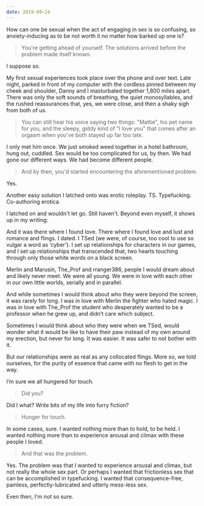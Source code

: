 ```yaml
---
date: 2019-09-24
---
```


How can one be sexual when the act of engaging in sex is so confusing, so anxiety-inducing as to be not worth it no matter how barked up one is?

> You're getting ahead of yourself. The solutions arrived before the problem made itself known.

I suppose so.

My first sexual experiences took place over the phone and over text. Late night, parked in front of my computer with the cordless pinned between my cheek and shoulder, Danny and I masturbated together 1,800 miles apart. There was only the soft sounds of breathing, the quiet monosyllables, and the rushed reassurances that, yes, we were close, and then a shaky sigh from both of us.

> You can still hear his voice saying two things: "Mattie", his pet name for you, and the sleepy, giddy kind of "I love you" that comes after an orgasm when you've both stayed up far too late.

I only met him once. We just smoked weed together in a hotel bathroom, hung out, cuddled. Sex would be too complicated for us, by then. We had gone our different ways. We had become different people.

> And by then, you'd started encountering the aforementioned problem.

Yes.

Another easy solution I latched onto was erotic roleplay. TS. Typefucking. Co-authoring erotica.

I latched on and wouldn't let go. Still haven't. Beyond even myself, it shows up in my writing:

<div class="verse">And it was there where I found love. There where I found love and lust and romance and flings. I dated. I TSed (we were, of course, too cool to use so vulgar a word as ‘cyber’). I set up relationships for characters in our games, and I set up relationships that transcended that, two hearts touching through only those white words on a black screen.

Merlin and Marusin, The_Prof and rranger386, people I would dream about and likely never meet. We were all young. We were in love with each other in our own little worlds, serially and in parallel.

And while sometimes I would think about who they were beyond the screen, it was rarely for long. I was in love with Merlin the fighter who hated magic. I was in love with The_Prof the student who desperately wanted to be a professor when he grew up, and didn’t care which subject.

Sometimes I would think about who they were when we TSed, would wonder what it would be like to have their paw instead of my own around my erection, but never for long. It was easier. It was safer to not bother with it.

But our relationships were as real as any collocated flings. More so, we told ourselves, for the purity of essence that came with no flesh to get in the way.

I’m sure we all hungered for touch.</div>

> Did you?

Did I what? Write bits of my life into furry fiction?

> Hunger for touch.

In some cases, sure. I wanted nothing more than to hold, to be held. I wanted nothing more than to experience arousal and climax with these people I loved.

> And that was the problem.

Yes. The problem was that I wanted to experience arousal and climax, but not really the whole sex part. Or perhaps I wanted that frictionless sex that can be accomplished in typefucking. I wanted that consequence-free, painless, perfectly-lubricated and utterly mess-less sex.

Even then, I'm not so sure.
